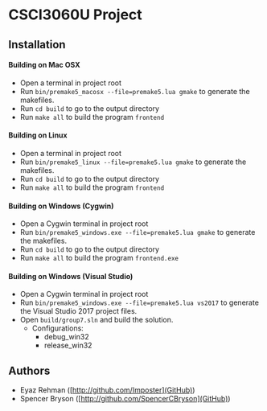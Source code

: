 # CSCI3060U Project

## Installation

#### Building on Mac OSX
- Open a terminal in project root
- Run `bin/premake5_macosx --file=premake5.lua gmake` to generate the makefiles.
- Run `cd build` to go to the output directory
- Run `make all` to build the program `frontend`

#### Building on Linux
- Open a terminal in project root
- Run `bin/premake5_linux --file=premake5.lua gmake` to generate the makefiles.
- Run `cd build` to go to the output directory
- Run `make all` to build the program `frontend`

#### Building on Windows (Cygwin)
- Open a Cygwin terminal in project root
- Run `bin/premake5_windows.exe --file=premake5.lua gmake` to generate the makefiles.
- Run `cd build` to go to the output directory
- Run `make all` to build the program `frontend.exe`

#### Building on Windows (Visual Studio)
- Open a Cygwin terminal in project root
- Run `bin/premake5_windows.exe --file=premake5.lua vs2017` to generate the Visual Studio 2017 project files.
- Open `build/group7.sln` and build the solution.
  * Configurations:
    * debug_win32
    * release_win32

## Authors
- Eyaz Rehman ([http://github.com/Imposter](GitHub))
- Spencer Bryson ([http://github.com/SpencerCBryson](GitHub))